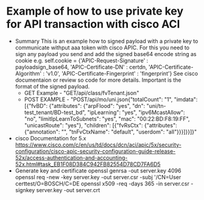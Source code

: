 # Example of how to use private key for API transaction with cisco ACI

* Summary
  This is an example how to signed payload with a private key to communicate withput aaa token with cisco APIC.
  For this you need to sign any payload you send and add the signed base64 encode string as cookie
  e.g. self.cookie = {'APIC-Request-Signature' : payloadsign_base64, 'APIC-Certificate-DN' : certdn, 'APIC-Certificate-Algorithm' : 'v1.0', 'APIC-Certificate-Fingerprint' : 'fingerprint'}
  See cisco documentaion or review so code for more details.
  Important is the format of the signed payload.
  * GET Example - "GET/api/class/fvTenant.json"
  * POST EXAMPLE - "POST/api/mo/uni.json{"totalCount": "1", "imdata": [{"fvBD": {"attributes": {"arpFlood": "yes", "dn": "uni/tn-test_tenant/BD-test_bd", "ipLearning": "yes", "ipv6McastAllow": "no", "limitIpLearnToSubnets": "yes", "mac": "00:22:BD:F8:19:FF", "unicastRoute": "yes"}, "children": [{"fvRsCtx": {"attributes": {"annotation": "", "tnFvCtxName": "default", "userdom": "all"}}}]}}]}"
* cisco Documentation for 5.x
  https://www.cisco.com/c/en/us/td/docs/dcn/aci/apic/5x/security-configuration/cisco-apic-security-configuration-guide-release-52x/access-authentication-and-accounting-52x.html#task_EB1F08D384C942FB82554D78CD7FA6D5
* Generate key and certificate
  openssl genrsa -out server.key 4096
  openssl req -new -key server.key -out server.csr -subj '/CN=User certtest/O=BOSCH/C=DE
  openssl x509 -req -days 365 -in server.csr -signkey server.key -out server.crt
